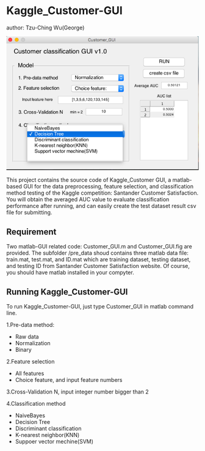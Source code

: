 # Kaggle_Customer-GUI
author: Tzu-Ching Wu(George)

![alt tag](https://github.com/George-wu509/Kaggle_Customer-GUI/blob/master/figure1.png)


This project contains the source code of Kaggle_Customer GUI, a matlab-based GUI 
for the data preprocessing, feature selection, and classification method testing
of the Kaggle competition: Santander Customer Satisfaction. You will obtain the 
averaged AUC value to evaluate classification performance after running, and 
can easily create the test dataset result csv file for submitting.


Requirement
-------------------------
Two matlab-GUI related code: Customer_GUI.m and Customer_GUI.fig are provided. 
The subfolder /pre_data shoud contains three matlab data file: train.mat, test.mat, 
and ID.mat which are training dataset, testing dataset, and testing ID from Santander 
Customer Satisfaction website. Of course, you should have matlab installed in your compyter.  


Running Kaggle_Customer-GUI
-------------------------
To run Kaggle_Customer-GUI, just type Customer_GUI in matlab command line.

1.Pre-data method:
* Raw data
* Normalization
* Binary

2.Feature selection
* All features
* Choice feature, and input feature numbers

3.Cross-Validation N, input integer number bigger than 2

4.Classification method
* NaiveBayes
* Decision Tree
* Discriminant classification
* K-nearest neighbor(KNN)
* Suppoer vector mechine(SVM)



